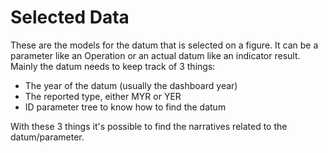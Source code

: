 # Selected Data

These are the models for the datum that is selected on a figure. It can be a parameter like an Operation or an actual datum like an indicator result. Mainly the datum needs to keep track of 3 things:

* The year of the datum (usually the dashboard year)
* The reported type, either MYR or YER
* ID parameter tree to know how to find the datum

With these 3 things it's possible to find the narratives related to the datum/parameter.
